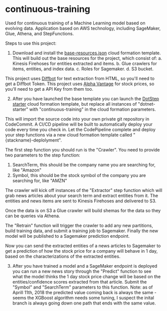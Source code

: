 # continuous-training
Used for continuous training of a Machine Learning model based on evolving data. Application based on AWS technology, including SageMaker, Glue, Athena, and StepFunctions.

Steps to use this project:

1) Download and install the [base-resources.json](https://raw.githubusercontent.com/paulfryer/continuous-training/master/base-resources.json) cloud formation template. This will build out the base resources for the project, which consist of:
  a. Kinesis Firehoses for entities extracted and items.
  b. Glue crawlers for items, entities, and index data.
  c. Roles for Sagemaker.
  d. S3 bucket.

This project uses [Diffbot](https://www.diffbot.com/get-started/) for text extraction from HTML, so you'll need to get a Diffbot Token.
This project uses [Alpha Vantage](https://www.alphavantage.co/support/#api-key) for stock prices, so you'll need to get a API Key from them too.

2) After you have launched the base template you can launch the [DotStep starter](https://github.com/paulfryer/dotstep#install-the-starter-project) cloud formation template, but replace all instances of "dotnet-starter" with "continuous-training" in the cloud formation parameters.

This will import the source code into your own private git repository in CodeCommit. A CI/CD pipeline will be built to automatically deploy your code every time you check in. Let the CodePipeline complete and deploy your step functions via a new cloud formation template called "{stackname}-deplolyment".

The first step function you should run is the "Crawler". You need to provide two parameters to the step function:
1) SearchTerm, this should be the company name you are searching for, like "Amazon"
2) Symbol, this should be the stock symbol of the company you are searching for, like "AMZN"

The crawler will kick off instances of the "Extractor" step function which will grab news articles about your search term and extract entities from it. The entities and news items are sent to Kinesis Firehoses and delivered to S3. 

Once the data is on S3 a Glue crawler will build shemas for the data so they can be queries via Athena. 

The "Retrain" function will trigger the crawler to add any new partitions, build training data, and submit a training job to Sagemaker. Finally the new model will be published to a Sagemaker prediction endpoint. 

Now you can send the extracted entities of a news articles to Sagemaker to get a prediction of how the stock price for a company will behave in 1 day, based on the characterizations of the extracted entities.

3) After you have trained a model and a SageMaker endpoint is deployed you can run a new news story through the "Predict" function to see what the model thinks the 1 day stock price change will be based on the entities/confidence scores extracted from that article. Submit the "Symbol" and "SearchTerm" parameters to this function. Note: as of Aprill 11th, 2018 the predicted value coming back is always the same - seems the XGBoost algorithm needs some tuning, I suspect the inital branch is always going down one path that ends with the same value.

